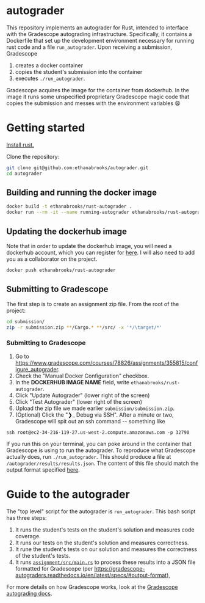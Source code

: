 # autograder

This repository implements an autograder for Rust, intended to interface with the Gradescope autograding infrastructure.
Specifically, it contains a Dockerfile that set up the development environment necessary for running rust code
and a file `run_autograder`.
Upon receiving a submission, Gradescope

1. creates a docker container
2. copies the student's submission into the container
3. executes `./run_autograder`.

Gradescope acquires the image for the container from dockerhub. In the image it
runs some unspecified proprietary Gradescope magic code that copies the
submission and messes with the environment variables 😩

# Getting started

[Install rust.](https://www.rust-lang.org/tools/install)

Clone the repository:

```bash
git clone git@github.com:ethanabrooks/autograder.git
cd autograder
```

## Building and running the docker image

```bash
docker build -t ethanabrooks/rust-autograder .
docker run --rm -it --name running-autograder ethanabrooks/rust-autograder ./run_autograder
```

## Updating the dockerhub image

Note that in order to update the dockerhub image, you will need a dockerhub
account, which you can register for [here](https://hub.docker.com/signup).
I will also need to add you as a collaborator on the project.

```bash
docker push ethanabrooks/rust-autograder
```

## Submitting to Gradescope

The first step is to create an assignment zip file.
From the root of the project:

```bash
cd submission/
zip -r submission.zip **/Cargo.* **/src/ -x '*/\target/*'
```

### Submitting to Gradescope

1. Go to https://www.gradescope.com/courses/78826/assignments/355815/configure_autograder.
2. Check the "Manual Docker Configuration" checkbox.
3. In the **DOCKERHUB IMAGE NAME** field, write `ethanabrooks/rust-autograder`.
4. Click "Update Autograder" (lower right of the screen)
5. Click "Test Autograder" (lower right of the screen)
6. Upload the zip file we made earlier `submission/submission.zip`.
7. (Optional) Click the "❯\_ Debug via SSH". After a minute or two, Gradescope will spit out an ssh command -- something like

```
ssh root@ec2-34-216-119-27.us-west-2.compute.amazonaws.com -p 32790
```

If you run this on your terminal, you can poke around in the container that Gradescope is using to run the autograder. To reproduce what Gradescope actually does, run `./run_autograder`. This should produce a file at `/autograder/results/results.json`. The content of this file should match the output format specified [here](https://gradescope-autograders.readthedocs.io/en/latest/specs/#output-format).

# Guide to the autograder

The "top level" script for the autograder is `run_autograder`. This bash script has
three steps:

1. It runs the student's tests on the student's solution and measures code
   coverage.
2. It runs our tests on the student's solution and measures correctness.
3. It rune the student's tests on our solution and measures the correctness of
   the student's tests.
4. It runs [`assignment/src/main.rs`](https://github.com/ethanabrooks/autograder/blob/master/assignment/src/main.rs) to process these results into a JSON file formatted for Gradescope (per <https://gradescope-autograders.readthedocs.io/en/latest/specs/#output-format>),

For more details on how Gradescope works, look at the [Gradescope autograding docs](https://gradescope-autograders.readthedocs.io/en/latest/).
